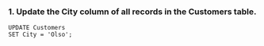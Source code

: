 ### 1. Update the City column of all records in the Customers table.
```
UPDATE Customers
SET City = 'Olso';
```
